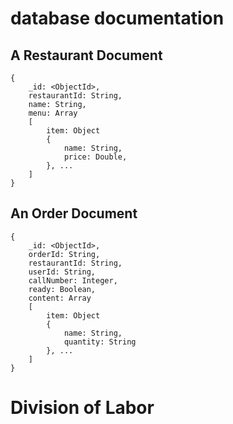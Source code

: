 # database documentation

## A Restaurant Document
```
{
    _id: <ObjectId>,
    restaurantId: String,
    name: String,
    menu: Array
    [
        item: Object 
        {
            name: String,
            price: Double,
        }, ...
    ]
}
```

## An Order Document
```
{  
    _id: <ObjectId>,  
    orderId: String,  
    restaurantId: String,  
    userId: String,  
    callNumber: Integer,  
    ready: Boolean,  
    content: Array  
    [  
        item: Object 
        {  
            name: String,  
            quantity: String  
        }, ...  
    ]  
}  
```

# Division of Labor